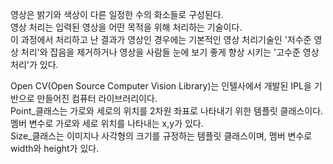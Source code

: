 영상은 밝기와 색상이 다른 일정한 수의 화소들로 구성된다.  
영상 처리는 입력된 영상을 어떤 목적을 위해 처리하는 기술이다.  
이 과정에서 처리하고 난 결과가 영상인 경우에는 기본적인 영상 처리기술인 '저수준 영상 처리'와 잡음을 제거하거나 영상을 사람들 눈에 보기 좋게 향상 시키는 '고수준 영상처리'가 있다.

Open CV(Open Source Computer Vision Library)는 인텔사에서 개발된 IPL을 기반으로 만들어진 컴퓨터 라이브러리이다.  
Point_클래스는 가로와 세로의 위치를 2차원 좌표로 나타내기 위한 템플릿 클래스이다.  멤버 변수로 가로와 세로 위치를 나타내는 x,y가 있다.  
Size_클래스는 이미지나 사각형의 크기를 규정하는 템플릿 클래스이며, 멤버 변수로 width와 height가 있다.   
